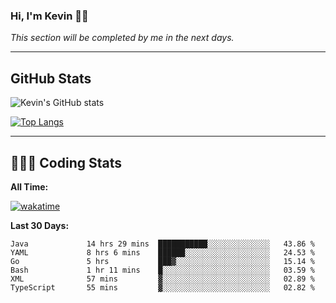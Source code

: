 ### Hi, I'm Kevin 👋🏻

_This section will be completed by me in the next days._


--- 
## GitHub Stats
![Kevin's GitHub stats](https://github-readme-stats.vercel.app/api?username=kevin-kraus&show_icons=true&theme=dark)

[![Top Langs](https://github-readme-stats.vercel.app/api/top-langs/?username=kevin-kraus&layout=compact&theme=dark)]()

---
## 🧑🏻‍💻 Coding Stats

**All Time:**

[![wakatime](https://wakatime.com/badge/user/2ee1869b-72a2-4c21-b5f7-e95432f5a1cf.svg?style=flat)](https://wakatime.com/@2ee1869b-72a2-4c21-b5f7-e95432f5a1cf)

**Last 30 Days:**

<!--START_SECTION:waka-->

```text
Java             14 hrs 29 mins  ███████████░░░░░░░░░░░░░░   43.86 %
YAML             8 hrs 6 mins    ██████░░░░░░░░░░░░░░░░░░░   24.53 %
Go               5 hrs           ███▓░░░░░░░░░░░░░░░░░░░░░   15.14 %
Bash             1 hr 11 mins    █░░░░░░░░░░░░░░░░░░░░░░░░   03.59 %
XML              57 mins         ▓░░░░░░░░░░░░░░░░░░░░░░░░   02.89 %
TypeScript       55 mins         ▓░░░░░░░░░░░░░░░░░░░░░░░░   02.82 %
```

<!--END_SECTION:waka-->

